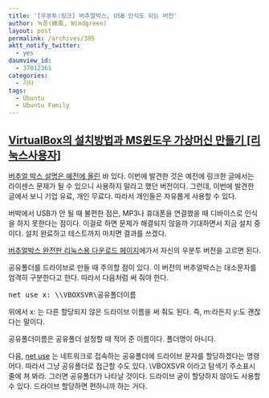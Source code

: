 ```yaml
---
title: '[우분투:링크] 버추얼박스, USB 인식도 되는 버전'
author: 녹풍(綠風, Windgreen)
layout: post
permalink: /archives/385
aktt_notify_twitter:
  - yes
daumview_id:
  - 37012361
categories:
  - 기타
tags:
  - Ubuntu
  - Ubuntu Family
---
```

## [VirtualBox의 설치방법과 MS윈도우 가상머신 만들기 [리눅스사용자]][1]

<a target="_blank" href="http://mytory.textcube.com/entry/%EB%A7%81%ED%81%AC-VirtualBox%EC%97%90-Windows-XP-%EC%84%A4%EC%B9%98%ED%95%98%EA%B3%A0-%EB%86%80%EA%B8%B0">버추얼 박스 설명은 예전에 올린</a> 바 있다. 이번에 발견한 것은 예전에 링크한 글에서는 라이센스 문제가 될 수 있으니 사용하지 말라고 했던 버전이다. 그런데, 이번에 발견한 글에서 보니 기업 유료, 개인 무료다. 따라서 개인들은 자유롭게 사용할 수 있다.

버박에서 USB가 안 될 때 불편한 점은, MP3나 휴대폰을 연결했을 때 디바이스로 인식을 하지 못한다는 점이다. 이걸로 하면 문제가 해결되지 않을까 기대하면서 지금 설치 중이다. 설치 완료하고 테스트까지 마치면 결과를 쓰겠다.

<a target="_blank" href="http://www.virtualbox.org/wiki/Linux_Downloads">버추얼박스 완전판 리눅스용 다운로드 페이지</a>에가서 자신의 우분투 버전을 고르면 된다.

공유폴더를 드라이브로 만들 때 주의할 점이 있다. 이 버전의 버추얼박스는 대소문자를 엄격히 구분한다고 한다. 따라서 다음처럼 써 줘야 한다.

<pre class="brush:plain">net use x: \\VBOXSVR\공유폴더이름</pre>

위에서 x: 는 다른 할당되지 않은 드라이브 이름을 써 줘도 된다. 즉, m:라든지 y:도 괜찮다는 말이다.

공유폴더이름은 공유폴더 설정할 때 적어 준 이름이다. 폴더명이 아니다.

다음, <a target="_blank" href="http://apedix.tistory.com/34">net use</a> 는 네트워크로 접속하는 공유폴더에 드라이브 문자를 할당하겠다는 명령어다. 따라서 그냥 공유폴더로 접근할 수도 있다. \\VBOXSVR 이라고 탐색기 주소표시줄에 쳐 봐라. 그러면 공유폴더가 나타날 것이다. 드라이브 굳이 할당하지 않아도 사용할 수 있다. 드라이브 할당하면 편하니까 하는 거다.

 [1]: http://noneway.tistory.com/55
